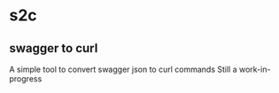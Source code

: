# s2c
## swagger to curl
A simple tool to convert swagger json to curl commands
Still a work-in-progress
